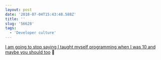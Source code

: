 ```yaml
---
layout: post
date: '2018-07-04T15:43:48.588Z'
title: ''
slug: '56628'
tags:
  - 'Developer culture'
---
```

[I am going to stop saying I taught myself programming when I was 10 and maybe you should too](http://www.felienne.com/archives/4932) 🔗
